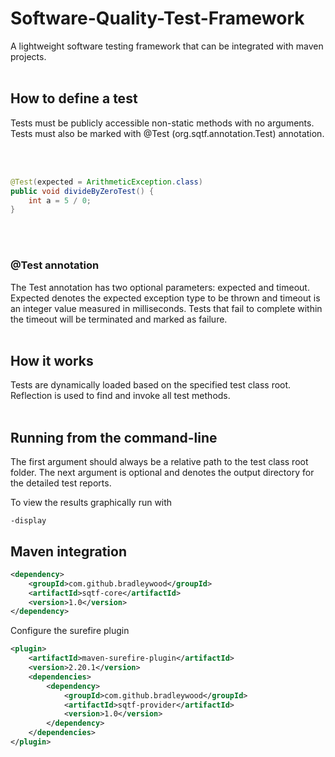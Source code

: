 # Software-Quality-Test-Framework

A lightweight software testing framework that can be
integrated with maven projects.
<br></br>

## How to define a test

Tests must be publicly accessible non-static methods with no arguments.
Tests must also be marked with @Test (org.sqtf.annotation.Test) annotation.

<br></br>

```java
@Test(expected = ArithmeticException.class)
public void divideByZeroTest() {
    int a = 5 / 0;
}
```
<br></br>

### @Test annotation

The Test annotation has two optional parameters: expected and timeout.
Expected denotes the expected exception type to be thrown and timeout
is an integer value measured in milliseconds. Tests that fail to complete
within the timeout will be terminated and marked as failure.
<br></br>

## How it works

Tests are dynamically loaded based on the specified test class root.
Reflection is used to find and invoke all test methods.
<br></br>

## Running from the command-line

The first argument should always be a relative path to the test class root folder.
The next argument is optional and denotes the output directory for the detailed
test reports.

To view the results graphically run with
```
-display
```

## Maven integration


```xml
<dependency>
    <groupId>com.github.bradleywood</groupId>
    <artifactId>sqtf-core</artifactId>
    <version>1.0</version>
</dependency>
```

Configure the surefire plugin

```xml
<plugin>
    <artifactId>maven-surefire-plugin</artifactId>
    <version>2.20.1</version>
    <dependencies>
        <dependency>
            <groupId>com.github.bradleywood</groupId>
            <artifactId>sqtf-provider</artifactId>
            <version>1.0</version>
        </dependency>
    </dependencies>
</plugin>
```
